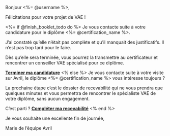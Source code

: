 [SUJET]: # (<%= @username %> pour votre diplôme de <%= @certification_name %> en VAE)

Bonjour <%= @username %>,

Félicitations pour votre projet de VAE !

<%= if @finish_booklet_todo do %>
Je vous contacte suite à votre candidature pour le diplôme <%= @certification_name %>.

J’ai constaté qu’elle n’était pas complète et qu’il manquait des justificatifs. Il n’est pas trop tard pour le faire.

Dès qu’elle sera terminée, vous pourrez la transmettre au certificateur et rencontrer un conseiller VAE spécialisé pour ce diplôme.

**[Terminer ma candidature](<%= @application_url %>)**
<% else %>
Je vous contacte suite à votre visite sur Avril, le diplôme <%= @certification_name %> vous intéresse toujours ?

La prochaine étape c’est le dossier de recevabilité qui ne vous prendra que quelques minutes et vous permettra de rencontrer le spécialiste VAE de votre diplôme, sans aucun engagement.

C’est parti ?
**[Compléter ma recevabilité](<%= @application_url %>)**
<% end %>

Je vous souhaite une excellente fin de journée,

Marie de l’équipe Avril